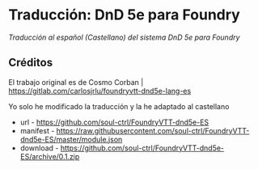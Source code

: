 # Traducción: DnD 5e para Foundry
_Traducción al español (Castellano) del sistema DnD 5e para Foundry_

## Créditos
El trabajo original es de Cosmo Corban | https://gitlab.com/carlosjrlu/foundryvtt-dnd5e-lang-es

Yo solo he modificado la traducción y la he adaptado al castellano

* url - https://github.com/soul-ctrl/FoundryVTT-dnd5e-ES
* manifest - https://raw.githubusercontent.com/soul-ctrl/FoundryVTT-dnd5e-ES/master/module.json
* download - https://github.com/soul-ctrl/FoundryVTT-dnd5e-ES/archive/0.1.zip
